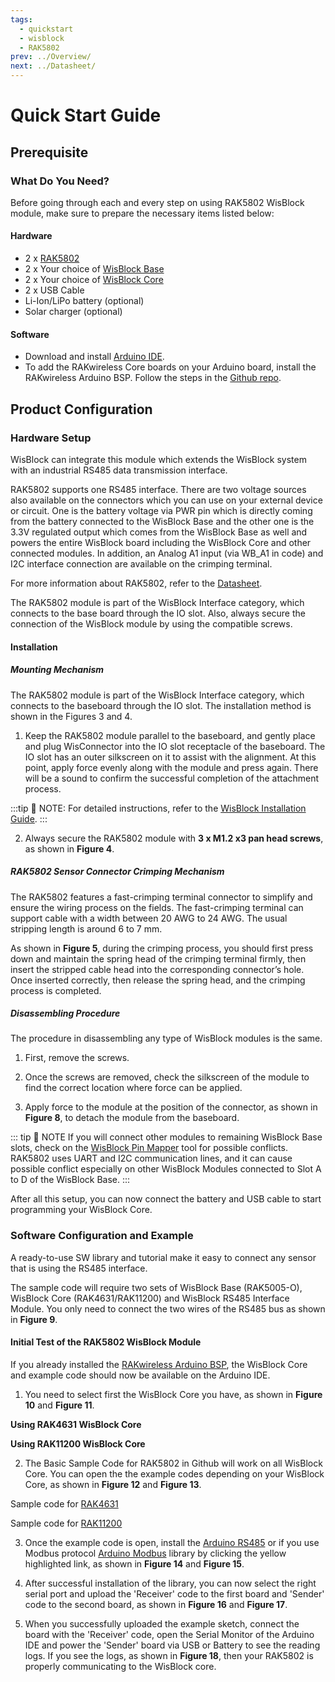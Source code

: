 ```yaml
---
tags:
  - quickstart
  - wisblock
  - RAK5802
prev: ../Overview/ 
next: ../Datasheet/ 
---
```


# Quick Start Guide

<!--
## Introduction

This guide introduces the WisBlock RS485 Interface Module and how to program with it.

The information obtained from the RS485 Interface Module will then be printed over the USB debug port of the WisBlock Base board.

-->

## Prerequisite

### What Do You Need?

Before going through each and every step on using RAK5802 WisBlock module, make sure to prepare the necessary items listed below:

#### Hardware

- 2 x [RAK5802](https://store.rakwireless.com/collections/wisblock-interface/products/rak5802-rs485-interface)
- 2 x Your choice of [WisBlock Base](https://store.rakwireless.com/collections/wisblock-base) 
- 2 x Your choice of [WisBlock Core](https://store.rakwireless.com/collections/wisblock-core)
- 2 x USB Cable
- Li-Ion/LiPo battery (optional)
- Solar charger (optional)

#### Software

- Download and install [Arduino IDE](https://www.arduino.cc/en/Main/Software).
- To add the RAKwireless Core boards on your Arduino board, install the RAKwireless Arduino BSP. Follow the steps in the [Github repo](https://github.com/RAKWireless/RAKwireless-Arduino-BSP-Index).

## Product Configuration

### Hardware Setup

WisBlock can integrate this module which extends the WisBlock system with an industrial RS485 data transmission interface. 

RAK5802 supports one RS485 interface. There are two voltage sources also available on the connectors which you can use on your external device or circuit. One is the battery voltage via PWR pin which is directly coming from the battery connected to the WisBlock Base and the other one is the 3.3V regulated output which comes from the WisBlock Base as well and powers the entire WisBlock board including the WisBlock Core and other connected modules. In addition, an Analog A1 input (via WB_A1 in code) and I2C interface connection are available on the crimping terminal.

<rk-img
  src="/assets/images/wisblock/rak5802/quickstart/rak5802_pinout.png"
  width="70%"
  caption="RAK5802 sensor connector"
/>

For more information about RAK5802, refer to the [Datasheet](../Datasheet/).

The RAK5802 module is part of the WisBlock Interface category, which connects to the base board through the IO slot. Also, always secure the connection of the WisBlock module by using the compatible screws.

<rk-img
  src="/assets/images/wisblock/rak5802/quickstart/rak5802_assembly.png"
  width="80%"
  caption="RAK5802 connection to WisBlock Base"
/>

#### Installation

##### Mounting Mechanism
The RAK5802 module is part of the WisBlock Interface category, which connects to the baseboard through the IO slot. The installation method is shown in the Figures 3 and 4.

1. Keep the RAK5802 module parallel to the baseboard, and gently place and plug WisConnector into the IO slot receptacle of the baseboard. The IO slot has an outer silkscreen on it to assist with the alignment. At this point, apply force evenly along with the module and press again. There will be a sound to confirm the successful completion of the attachment process.

:::tip 📝 NOTE:
For detailed instructions, refer to the [WisBlock Installation Guide](/Knowledge-Hub/Learn/RAK5005-O-Baseboard-Installation-Guide/).
:::

<rk-img
  src="/assets/images/wisblock/rak5802/quickstart/wisconnector.png"
  width="50%"
  caption="WisConnector"
/>

2. Always secure the RAK5802 module with **3 x M1.2 x3 pan head screws**, as shown in **Figure 4**.

<rk-img
  src="/assets/images/wisblock/rak5802/quickstart/rak5802_mounting.png"
  width="70%"
  caption="RAK5802 connection to WisBlock Base"
/>

##### RAK5802 Sensor Connector Crimping Mechanism

The RAK5802 features a fast-crimping terminal connector to simplify and ensure the wiring process on the fields. The fast-crimping terminal can support cable with a width between 20 AWG to 24 AWG. The usual stripping length is around 6 to 7&nbsp;mm. 

As shown in **Figure 5**, during the crimping process, you should first press down and maintain the spring head of the crimping terminal firmly, then insert the stripped cable head into the corresponding connector’s hole. Once inserted correctly, then release the spring head, and the crimping process is completed.

<rk-img
  src="/assets/images/wisblock/rak5802/quickstart/crimping_process.png"
  width="40%"
  caption="RAK5802 Sensor Connector"
/>

##### Disassembling Procedure

The procedure in disassembling any type of WisBlock modules is the same. 

1. First, remove the screws.  

<rk-img
  src="/assets/images/wisblock/rak5802/quickstart/16.removing-screws.png"
  width="70%"
  caption="Removing screws from the WisBlock module"
/>

2. Once the screws are removed, check the silkscreen of the module to find the correct location where force can be applied.

<rk-img
  src="/assets/images/wisblock/rak5802/quickstart/17.detaching-silkscreen.png"
  width="70%"
  caption="Detaching silkscreen on the WisBlock module"
/>

3. Apply force to the module at the position of the connector, as shown in **Figure 8**, to detach the module from the baseboard.

<rk-img
  src="/assets/images/wisblock/rak5802/quickstart/18.detaching-module.png"
  width="70%"
  caption="Applying even forces on the proper location of a WisBlock module"
/>

::: tip 📝 NOTE
If you will connect other modules to remaining WisBlock Base slots, check on the [WisBlock Pin Mapper](https://docs.rakwireless.com/Knowledge-Hub/Pin-Mapper/) tool for possible conflicts. RAK5802 uses UART and I2C communication lines, and it can cause possible conflict especially on other WisBlock Modules connected to Slot A to D of the WisBlock Base. 
:::


After all this setup, you can now connect the battery and USB cable to start programming your WisBlock Core.

### Software Configuration and Example

A ready-to-use SW library and tutorial make it easy to connect any sensor that is using the RS485 interface.

The sample code will require two sets of WisBlock Base (RAK5005-O), WisBlock Core (RAK4631/RAK11200) and WisBlock RS485 Interface Module. You only need to connect the two wires of the RS485 bus as shown in **Figure 9**.

<rk-img
  src="/assets/images/wisblock/rak5802/quickstart/rak5802_test_connection.png"
  width="60%"
  caption="Connection Diagram"
/>

#### Initial Test of the RAK5802 WisBlock Module

If you already installed the [RAKwireless Arduino BSP](https://github.com/RAKWireless/RAKwireless-Arduino-BSP-Index), the WisBlock Core and example code should now be available on the Arduino IDE.

1. You need to select first the WisBlock Core you have, as shown in **Figure 10** and **Figure 11**.

**Using RAK4631 WisBlock Core**

<rk-img
  src="/assets/images/wisblock/rak5802/quickstart/rak4631_board.png"
  width="100%"
  caption="Selecting RAK4631 as WisBlock Core"
/>

**Using RAK11200 WisBlock Core**

<rk-img
  src="/assets/images/wisblock/rak5802/quickstart/rak11200_board.png"
  width="100%"
  caption="Selecting RAK11200 as WisBlock Core"
/>

2. The Basic Sample Code for RAK5802 in Github will work on all WisBlock Core. You can open the the example codes depending on your WisBlock Core, as shown in **Figure 12** and **Figure 13**. 

Sample code for [RAK4631](https://github.com/RAKWireless/WisBlock/tree/master/examples/RAK4630/IO/RAK5802_RS485)

<rk-img
  src="/assets/images/wisblock/rak5802/quickstart/rak4631_example.png"
  width="100%"
  caption="Opening RAK5802 example code for RAK4631 WisBlock Core"
/>

Sample code for [RAK11200](https://github.com/RAKWireless/WisBlock/tree/master/examples/RAK11200/IO/RAK5802_RS485)

<rk-img
  src="/assets/images/wisblock/rak5802/quickstart/rak11200_example.png"
  width="100%"
  caption="Opening RAK5802 example code for RAK11200 WisBlock Core"
/>

3. Once the example code is open, install the [Arduino RS485](https://www.arduino.cc/en/Reference/ArduinoRS485) or if you use Modbus protocol [Arduino Modbus](https://www.arduino.cc/en/ArduinoModbus/ArduinoModbus) library by clicking the yellow highlighted link, as shown in **Figure 14** and **Figure 15**.

<rk-img
  src="/assets/images/wisblock/rak5802/quickstart/rak5802_search.png"
  width="100%"
  caption="Accessing the library used for RAK5802 Module"
/>

<rk-img
  src="/assets/images/wisblock/rak5802/quickstart/rak5802_code.png"
  width="100%"
  caption="Installing the compatible library for RAK5802 Module"
/>

4. After successful installation of the library, you can now select the right serial port and upload the 'Receiver' code to the first board and 'Sender' code to the second board, as shown in **Figure 16** and **Figure 17**. 

<rk-img
  src="/assets/images/wisblock/rak5802/quickstart/rak5802_select_port.png"
  width="100%"
  caption="Selecting the correct Serial Port"
/>

<rk-img
  src="/assets/images/wisblock/rak5802/quickstart/rak5802_upload.png"
  width="100%"
  caption="Uploading the RAK5802 example code"
/>

5. When you successfully uploaded the example sketch, connect the board with the 'Receiver' code, open the Serial Monitor of the Arduino IDE and  power the 'Sender' board via USB or Battery to see the reading logs. If you see the logs, as shown in **Figure 18**, then your RAK5802 is properly communicating to the WisBlock core.

<rk-img
  src="/assets/images/wisblock/rak5802/quickstart/rak5802_logs.png"
  width="100%"
  caption="RAK5802 data logs from 'Sender' board"
/>




